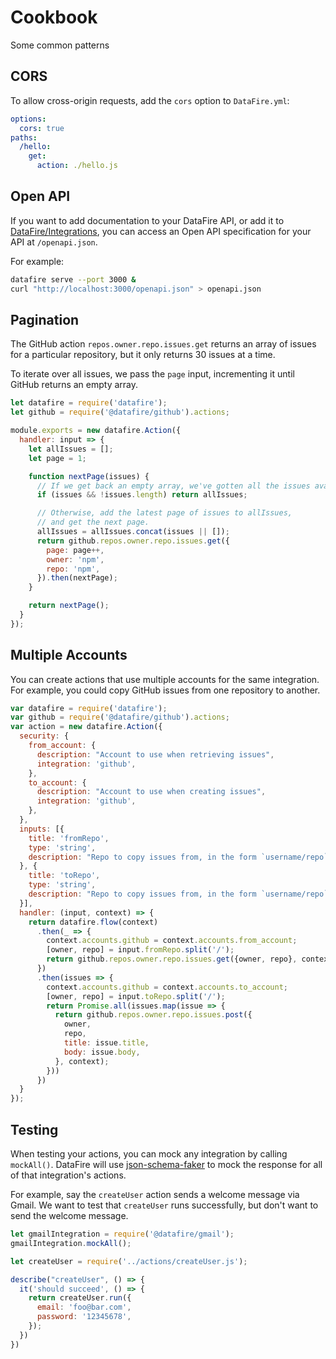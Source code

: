 # Cookbook
Some common patterns

## CORS
To allow cross-origin requests, add the `cors` option to `DataFire.yml`:

```yaml
options:
  cors: true
paths:
  /hello:
    get:
      action: ./hello.js
```

## Open API

If you want to add documentation to your DataFire API, or add it to
[DataFire/Integrations](https://github.com/DataFire/Integrations),
you can access an Open API specification for your API at `/openapi.json`.

For example:

```bash
datafire serve --port 3000 &
curl "http://localhost:3000/openapi.json" > openapi.json
```

## Pagination
The GitHub action `repos.owner.repo.issues.get` returns an array of
issues for a particular repository, but it only returns 30 issues at
a time.

To iterate over all issues, we pass the `page` input, incrementing it
until GitHub returns an empty array.

```js
let datafire = require('datafire');
let github = require('@datafire/github').actions;

module.exports = new datafire.Action({
  handler: input => {
    let allIssues = [];
    let page = 1;

    function nextPage(issues) {
      // If we get back an empty array, we've gotten all the issues available.
      if (issues && !issues.length) return allIssues;

      // Otherwise, add the latest page of issues to allIssues,
      // and get the next page.
      allIssues = allIssues.concat(issues || []);
      return github.repos.owner.repo.issues.get({
        page: page++,
        owner: 'npm',
        repo: 'npm',
      }).then(nextPage);
    }

    return nextPage();
  }
});
```

## Multiple Accounts
You can create actions that use multiple accounts for the same integration.
For example, you could copy GitHub issues from one repository to another.

```js
var datafire = require('datafire');
var github = require('@datafire/github').actions;
var action = new datafire.Action({
  security: {
    from_account: {
      description: "Account to use when retrieving issues",
      integration: 'github',
    },
    to_account: {
      description: "Account to use when creating issues",
      integration: 'github',
    },
  },
  inputs: [{
    title: 'fromRepo',
    type: 'string',
    description: "Repo to copy issues from, in the form `username/repo`",
  }, {
    title: 'toRepo',
    type: 'string',
    description: "Repo to copy issues from, in the form `username/repo`",
  }],
  handler: (input, context) => {
    return datafire.flow(context)
      .then(_ => {
        context.accounts.github = context.accounts.from_account;
        [owner, repo] = input.fromRepo.split('/');
        return github.repos.owner.repo.issues.get({owner, repo}, context)
      })
      .then(issues => {
        context.accounts.github = context.accounts.to_account;
        [owner, repo] = input.toRepo.split('/');
        return Promise.all(issues.map(issue => {
          return github.repos.owner.repo.issues.post({
            owner,
            repo,
            title: issue.title,
            body: issue.body,
          }, context);
        }))
      })
  }
});
```

## Testing
When testing your actions, you can mock any integration by calling `mockAll()`.
DataFire will use [json-schema-faker](https://github.com/json-schema-faker/json-schema-faker)
to mock the response for all of that integration's actions.

For example, say the `createUser` action sends a welcome message via Gmail.
We want to test that `createUser` runs successfully, but don't want to send
the welcome message.

```js
let gmailIntegration = require('@datafire/gmail');
gmailIntegration.mockAll();

let createUser = require('../actions/createUser.js');

describe("createUser", () => {
  it('should succeed', () => {
    return createUser.run({
      email: 'foo@bar.com',
      password: '12345678',
    });
  })
})
```

